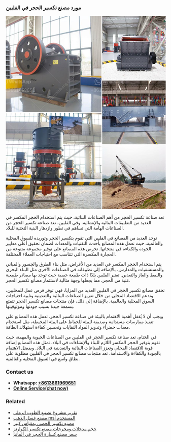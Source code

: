 <h3>مورد مصنع تكسير الحجر في الفلبين</h3><img src='1701854347.jpg' alt=''><p>تعد صناعة تكسير الحجر من أهم الصناعات البنائية، حيث يتم استخدام الحجر المكسر في العديد من التطبيقات البنائية والإنشائية. وفي الفلبين، تعد صناعة تكسير الحجر من الصناعات الهامة التي تساهم في تطور وازدهار البنية التحتية للبلاد.</p><p>توجد العديد من المصانع في الفلبين التي تقوم بتكسير الحجر وتوريده للسوق المحلية والعالمية، حيث تعمل هذه المصانع بأحدث التقنيات والمعدات لضمان تحقيق أعلى معايير الجودة والكفاءة في منتجاتها. تحرص هذه المصانع على توفير مجموعة متنوعة من الحجارة المكسرة التي تتناسب مع احتياجات العملاء المختلفة.</p><p>يتم استخدام الحجر المكسر في العديد من الأغراض، مثل بناء الطرق والجسور والمباني والمستشفيات والمدارس، بالإضافة إلى تطبيقاته في الصناعات الأخرى مثل البناء البحري والنفط والغاز والتعدين. تعتبر الفلبين بلدًا ذات طبيعة خصبة حيث توجد بها مصادر طبيعية غنية من الحجر، مما يجعلها وجهة مثالية لاستثمار مصانع تكسير الحجر.</p><p>تحقق مصانع تكسير الحجر في الفلبين العديد من المزايا، فهي توفر فرص عمل للمحليين، وتدعم الاقتصاد المحلي من خلال تعزيز الصناعات البنائية والتعدينية وتلبية احتياجات السوق المحلية والعالمية. بالإضافة إلى ذلك، فإن منتجات مصانع تكسير الحجر تتمتع بسمعة جيدة بسبب جودتها وموثوقيتها.</p><p>ويجب أن لا يُغفل أهمية الاهتمام بالبيئة في صناعة تكسير الحجر. تعمل هذه المصانع على تنفيذ ممارسات مستدامة وصديقة للبيئة للحفاظ على البيئة المحيطة، مثل استخدام معدات خضراء وتدوير المواد النفايات وتحسين كفاءة استهلاك الطاقة.</p><p>في الختام، تعد صناعة تكسير الحجر في الفلبين من الصناعات الحيوية والمهمة، حيث تقوم بتوفير الحجر المكسر اللازم للبناء والإنشاءات في البلاد. تمثل هذه المصانع إضافة قوية للاقتصاد المحلي وتعزز الصناعات البنائية والتعدينية في البلاد. وبفضل الاهتمام بالجودة والكفاءة والاستدامة، تعد منتجات مصانع تكسير الحجر في الفلبين مطلوبة على نطاق واسع في السوق المحلية والعالمية.</p><h3>Contact us</h3><ul><li><strong>Whatsapp:&nbsp;<a href="https://wa.me/8613661969651">+8613661969651</a></strong></li><li><a href="https://swt.shibang-china.com/?git&amp;zhl&amp;مورد مصنع تكسير الحجر في الفلبين"><strong>Online Service(chat now)</strong></a></li></ul><h3>Related</h3><ul><li><a href='تقرير مشروع تصنيع الطوب الرملي.md'>تقرير مشروع تصنيع الطوب الرملي</a></li><li><a href='مصنع غسل الذهب msi المستخدم.md'>مصنع غسل الذهب msi المستخدم</a></li><li><a href='مصنع تكسير الحصى بمقياس كبير.md'>مصنع تكسير الحصى بمقياس كبير</a></li><li><a href='حجم مدخلات ومخرجات مصنع تكسير الكوارتز.md'>حجم مدخلات ومخرجات مصنع تكسير الكوارتز</a></li><li><a href='سعر مصنع كسارة الحجر في ألمانيا.md'>سعر مصنع كسارة الحجر في ألمانيا</a></li></ul>